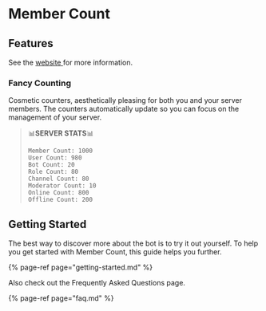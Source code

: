# Member Count

## Features

See the [website ](https://bit.ly/member-count)for more information.

### Fancy Counting

Cosmetic counters, aesthetically pleasing for both you and your server members. The counters automatically update so you can focus on the management of your server.

> 📊**SERVER STATS**📊
>
>     Member Count: 1000  
>     User Count: 980  
>     Bot Count: 20  
>     Role Count: 80  
>     Channel Count: 80  
>     Moderator Count: 10  
>     Online Count: 800  
>     Offline Count: 200

## Getting Started

The best way to discover more about the bot is to try it out yourself. To help you get started with Member Count, this guide helps you further.

{% page-ref page="getting-started.md" %}

Also check out the Frequently Asked Questions page.

{% page-ref page="faq.md" %}

